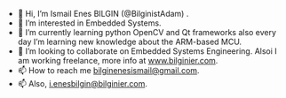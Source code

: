 - 👋 Hi, I’m Ismail Enes BILGIN (@BilginistAdam) .
- 👀 I’m interested in Embedded Systems.
- 🌱 I’m currently learning python OpenCV and Qt frameworks also every day I’m learning new knowledge about the ARM-based MCU.
- 💞️ I’m looking to collaborate on Embedded Systems Engineering. Alsoi I am working freelance, more info at www.bilginier.com.
- 📫 How to reach me bilginenesismail@gmail.com.
- 📫 Also, i.enesbilgin@bilginier.com.
